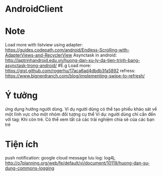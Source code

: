 # AndroidClient
# Note
Load more with listview using adapter: https://guides.codepath.com/android/Endless-Scrolling-with-AdapterViews-and-RecyclerView
Asynctask in android: http://laptrinhandroid.edu.vn/huong-dan-xu-ly-da-tien-trinh-bang-asynctask-trong-android/
#E.g
Load more: https://gist.github.com/rogerhu/17aca6ad4dbdb3fa5892
refress: https://www.bignerdranch.com/blog/implementing-swipe-to-refresh/
# Ý tưởng
ứng dụng hướng người dùng.
Ví dụ người dùng có thể tạo phiếu khảo sát về một lĩnh vực cho một nhóm đối tượng cụ thể
Ví dụ: người dùng chỉ cần đến với tag: Khi còn trẻ. Có thể xem tất cả các trải nghiệm chia sẻ của các bạn trẻ
# Tiện ích
push notification: google cloud message
lưu log: log4j, http://o7planning.org/web/fe/default/vi/document/10119/huong-dan-su-dung-commons-logging



